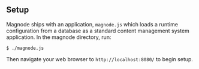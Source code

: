 ## Setup
Magnode ships with an application, `magnode.js` which loads a runtime configuration from a database as a standard content management system application. In the magnode directory, run:

	$ ./magnode.js

Then navigate your web browser to `http://localhost:8080/` to begin setup.
